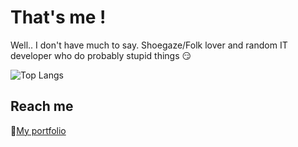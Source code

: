 # That's me !

Well.. I don't have much to say. Shoegaze/Folk lover and random IT developer who do probably stupid things 😏

![Top Langs](https://github-readme-stats.vercel.app/api/top-langs/?username=anuraghazra&layout=compact)

## Reach me

🛜[My portfolio](https://antoinespiteri.net)
